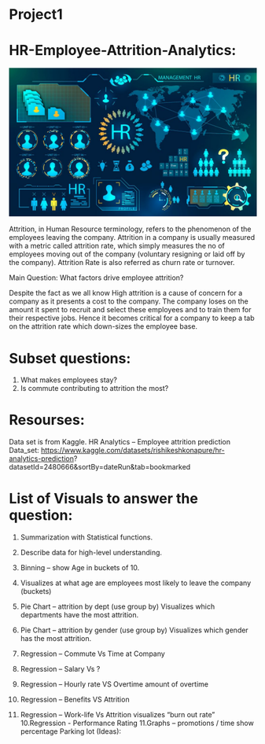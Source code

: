 # Project1

# HR-Employee-Attrition-Analytics:

![](images/HR.jpg)

Attrition, in Human Resource terminology, refers to the phenomenon of the employees leaving the company. Attrition in a company is usually measured with a metric called attrition rate, which simply measures the no of employees moving out of the company (voluntary resigning or laid off by the company). Attrition Rate is also referred as churn rate or turnover.

Main Question: What factors drive employee attrition?

Despite the fact as we all know High attrition is a cause of concern for a company as it presents a cost to the company. The company loses on the amount it spent to recruit and select these employees and to train them for their respective jobs.  Hence it becomes critical for a company to keep a tab on the attrition rate which down-sizes the employee base.

# Subset questions:

 1. What makes employees stay?
 2. Is commute contributing to attrition the most?

# Resourses: 
Data set is from Kaggle. HR Analytics – Employee attrition prediction 
Data_set: https://www.kaggle.com/datasets/rishikeshkonapure/hr-analytics-prediction?
datasetId=2480666&sortBy=dateRun&tab=bookmarked

# List of Visuals to answer the question:

1. Summarization with Statistical functions.
2. Describe data for high-level understanding.
3. Binning – show Age in buckets of 10.
4. Visualizes at what age are employees most likely to leave the company (buckets)
 
4. Pie Chart – attrition by dept (use group by) 
   Visualizes which departments have the most attrition.
5. Pie Chart – attrition by gender (use group by) 
   Visualizes which gender has the most attrition.
6. Regression – Commute Vs Time at Company
7. Regression – Salary Vs ?
8. Regression – Hourly rate  VS Overtime amount of overtime
9. Regression – Benefits VS Attrition
10. Regression – Work-life Vs Attrition visualizes “burn out rate”
10.Regression - Performance Rating 
11.Graphs – promotions / time show percentage
Parking lot (Ideas): 

